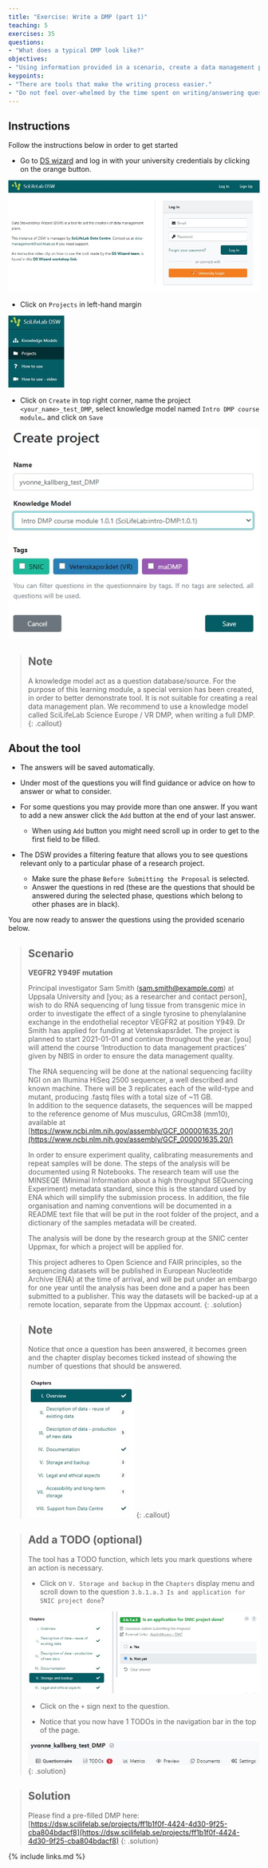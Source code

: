 ```yaml
---
title: "Exercise: Write a DMP (part 1)"
teaching: 5
exercises: 35
questions:
- "What does a typical DMP look like?"
objectives:
- "Using information provided in a scenario, create a data management plan using the [Data Stewardship wizard](http://dsw.scilifelab.se/)."
keypoints:
- "There are tools that make the writing process easier."
- "Do not feel over-whelmed by the time spent on writing/answering questions, it is time well spent since it will save time in the long-run, just as good project planning does."
---
```

## Instructions
Follow the instructions below in order to get started

* Go to [DS wizard](https://dsw.scilifelab.se/) and log in with your university credentials by clicking on the orange button.

![dsw-homepage](../fig/dsw-homepage.jpg)


* Click on `Projects` in left-hand margin 

![projects](../fig/projects.jpg)

* Click on `Create` in top right corner, name the project `<your_name>_test_DMP`, select knowledge model named `Intro DMP course module…` and click on `Save`

![create_project](../fig/create_project.jpg)

> ## Note
>
> A knowledge model act as a question database/source. For the purpose of this 
> learning module, a special version has been created, in order to better demonstrate 
> tool. It is not suitable for creating a real data management plan. We recommend to use a knowledge model called 
> SciLifeLab Science Europe / VR DMP, when writing a full DMP.
{: .callout}

## About the tool
* The answers will be saved automatically.

*  Under most of the questions you will find guidance or advice on how to answer or what to consider. 

* For some questions you may provide more than one answer. If you want to add a new answer click the `Add` button at the end of your last answer.
 
    * When using `Add` button you might need scroll up in order to get to the first field to be filled.
    
* The DSW provides a filtering feature that allows you to see questions relevant only to a particular phase of a research project. 

    * Make sure the phase `Before Submitting the Proposal` is selected. 
    * Answer the questions in red (these are the questions that should be answered during the selected phase, questions which belong to other phases are in black).

You are now ready to answer the questions using the provided scenario below.

> ## Scenario
>
> **VEGFR2 Y949F mutation**
>
> Principal investigator Sam Smith (sam.smith@example.com) at Uppsala University 
> and [you; as a researcher and contact person], wish to do RNA sequencing of 
> lung tissue from transgenic mice in order to investigate the effect of a single 
> tyrosine to phenylalanine exchange in the endothelial receptor VEGFR2 at 
> position Y949. Dr Smith has applied for funding at Vetenskapsrådet. The project 
> is planned to start 2021-01-01 and continue throughout the year. [you] will attend 
> the course ‘Introduction to data management practices’ given by NBIS in order to 
> ensure the data management quality.
> 
> The RNA sequencing will be done at the national sequencing facility NGI on an Illumina
> HiSeq 2500 sequencer, a well described and known machine. There will be 3 replicates
> each of the wild-type and mutant, producing .fastq files with a total size of ~11 GB.  
> In addition to the sequence datasets, the sequences will be mapped to the reference 
> genome of Mus musculus, GRCm38 (mm10), available at 
> [https://www.ncbi.nlm.nih.gov/assembly/GCF_000001635.20/](https://www.ncbi.nlm.nih.gov/assembly/GCF_000001635.20/)
> 
> In order to ensure experiment quality, calibrating measurements and repeat samples will
>  be done. The steps of the analysis will be documented using R Notebooks. The research 
> team will use the MINSEQE (Minimal Information about a high throughput SEQuencing 
> Experiment) metadata standard, since this is the standard used by ENA which will 
> simplify the submission process. In addition, the file organisation and naming 
> conventions will be documented in a README text file that will be put in the root 
> folder of the project, and a dictionary of the samples metadata will be created.
> 
> The analysis will be done by the research group at the SNIC center Uppmax, for which 
> a project will be applied for. 
> 
> This project adheres to Open Science and FAIR principles, so the sequencing datasets 
> will be published in European Nucleotide Archive (ENA) at the time of arrival, and will 
> be put under an embargo for one year until the analysis has been done and a paper has 
> been submitted to a publisher. This way the datasets will be backed-up at a remote 
> location, separate from the Uppmax account.
{: .solution}

> ## Note
>
> Notice that once a question has been answered, it becomes green and the chapter 
> display becomes ticked instead of showing the number of questions that should be 
> answered.
>
> ![chapters](../fig/chapters.jpg)
{: .callout}

> ## Add a TODO (optional)
> The tool has a TODO function, which lets you mark questions where an action is necessary.
>
> * Click on `V. Storage and backup` in the `Chapters` display menu and scroll down to 
> the question `3.b.1.a.3 Is and application for SNIC project done`?
>
> ![TODO_1](../fig/todo_1.jpg)
>
> * Click on the `+` sign next to the question.
>
> * Notice that you now have 1 TODOs in the navigation bar in the top of the page.
>
> ![TODO_2](../fig/todo_2.jpg)
{: .solution}

> ## Solution
> 
> Please find a pre-filled DMP here: 
> [https://dsw.scilifelab.se/projects/ff1b1f0f-4424-4d30-9f25-cba804bdacf8](https://dsw.scilifelab.se/projects/ff1b1f0f-4424-4d30-9f25-cba804bdacf8)
{: .solution}

{% include links.md %}